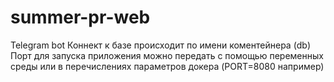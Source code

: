 # summer-pr-web
Telegram bot
Коннект к базе происходит по имени коментейнера (db)
Порт для запуска приложения можно передать с помощью переменных среды или в перечислениях параметров докера (PORT=8080 например)
